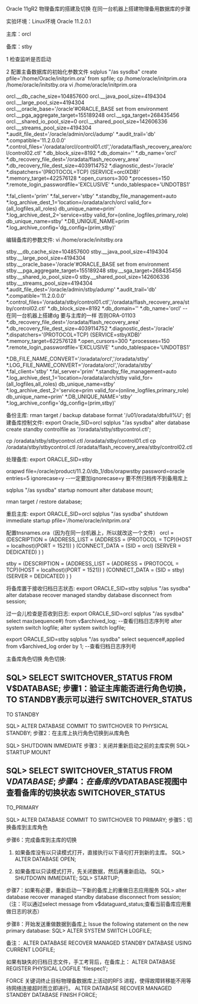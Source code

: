 Oracle 11gR2 物理备库的搭建及切换
在同一台机器上搭建物理备用数据库的步骤

实验环境：Linux环境 Oracle 11.2.0.1

主库：orcl

备库：stby


1 检查监听是否启动

2 配置主备数据库的初始化参数文件
sqlplus "/as sysdba"
create pfile='/home/Oracle/initprim.ora' from spfile;
cp /home/oracle/initprim.ora /home/oracle/initstby.ora
vi /home/oracle/initprim.ora

orcl.__db_cache_size=104857600
orcl.__java_pool_size=4194304
orcl.__large_pool_size=4194304
orcl.__oracle_base='/oracle'#ORACLE_BASE set from environment
orcl.__pga_aggregate_target=155189248
orcl.__sga_target=268435456
orcl.__shared_io_pool_size=0
orcl.__shared_pool_size=142606336
orcl.__streams_pool_size=4194304
*.audit_file_dest='/oracle/admin/orcl/adump'
*.audit_trail='db'
*.compatible='11.2.0.0.0'
*.control_files='/oradata/orcl/control01.ctl','/oradata/flash_recovery_area/orcl/control02.ctl'
*.db_block_size=8192
*.db_domain=''
*.db_name='orcl'
*.db_recovery_file_dest='/oradata/flash_recovery_area'
*.db_recovery_file_dest_size=4039114752
*.diagnostic_dest='/oracle'
*.dispatchers='(PROTOCOL=TCP) (SERVICE=orclXDB)'
*.memory_target=422576128
*.open_cursors=300
*.processes=150
*.remote_login_passwordfile='EXCLUSIVE'
*.undo_tablespace='UNDOTBS1'

 

*.fal_client='prim'
*.fal_server='stby'
*.standby_file_management=auto
*.log_archive_dest_1='location=/oradata/arch/orcl valid_for=(all_logfiles,all_roles) db_unique_name=prim'
*.log_archive_dest_2='service=stby valid_for=(online_logfiles,primary_role) db_unique_name=stby'
*.DB_UNIQUE_NAME=prim
*.log_archive_config='dg_config=(prim,stby)'

 

编辑备库的参数文件:
vi /home/oracle/initstby.ora


stby.__db_cache_size=104857600
stby.__java_pool_size=4194304
stby.__large_pool_size=4194304
stby.__oracle_base='/oracle'#ORACLE_BASE set from environment
stby.__pga_aggregate_target=155189248
stby.__sga_target=268435456
stby.__shared_io_pool_size=0
stby.__shared_pool_size=142606336
stby.__streams_pool_size=4194304
*.audit_file_dest='/oracle/admin/stby/adump'
*.audit_trail='db'
*.compatible='11.2.0.0.0'
*.control_files='/oradata/stby/control01.ctl','/oradata/flash_recovery_area/stby/control02.ctl'
*.db_block_size=8192
*.db_domain=''
*.db_name='orcl'   --在同一台机器上搭建dg 要与主库的一样 否则ORA-01103
*.db_recovery_file_dest='/oradata/flash_recovery_area'
*.db_recovery_file_dest_size=4039114752
*.diagnostic_dest='/oracle'
*.dispatchers='(PROTOCOL=TCP) (SERVICE=stbyXDB)'
*.memory_target=622576128
*.open_cursors=300
*.processes=150
*.remote_login_passwordfile='EXCLUSIVE'
*.undo_tablespace='UNDOTBS1'


*.DB_FILE_NAME_CONVERT='/oradata/orcl','/oradata/stby'
*.LOG_FILE_NAME_CONVERT='/oradata/orcl','/oradata/stby'
*.fal_client='stby'
*.fal_server='prim'
*.standby_file_management=auto
*.log_archive_dest_1='location=/oradata/arch/stby valid_for=(all_logfiles,all_roles) db_unique_name=stby'
*.log_archive_dest_2='service=prim valid_for=(online_logfiles,primary_role) db_unique_name=prim'
*.DB_UNIQUE_NAME='stby'
*.log_archive_config='dg_config=(prim,stby)'

备份主库:
rman target /
backup database format '/u01/oradata/dbfull%U';
创建备库控制文件:
export Oracle_SID=orcl
sqlplus "/as sysdba"
alter database create standby controlfile as '/oradata/stby/stbycontrol.ctl';


cp /oradata/stby/stbycontrol.ctl /oradata/stby/control01.ctl
cp /oradata/stby/stbycontrol.ctl /oradata/flash_recovery_area/stby/control02.ctl

处理备库:
export ORACLE_SID=stby

orapwd file=/oracle/product/11.2.0/db_1/dbs/orapwstby password=oracle entries=5 ignorecase=y  --一定要加ignorecase=y 要不然归档传不到备用库上


sqlplus "/as sysdba"
startup nomount
alter database mount;

rman target /
restore database;

重启主库:
export ORACLE_SID=orcl
sqlplus "/as sysdba"
shutdown immediate
startup pfile='/home/oracle/initprim.ora'


配置tnsnames.ora（因为在同一台机器上，所以就改这一个文件）
orcl =
  (DESCRIPTION =
    (ADDRESS_LIST =
      (ADDRESS = (PROTOCOL = TCP)(HOST = localhost)(PORT = 1521))
    )
    (CONNECT_DATA =
      (SID = orcl)
      (SERVER = DEDICATED)
    )
  )

stby =
  (DESCRIPTION =
    (ADDRESS_LIST =
      (ADDRESS = (PROTOCOL = TCP)(HOST = localhost)(PORT = 1521))
    )
    (CONNECT_DATA =
      (SID = stby)
      (SERVER = DEDICATED)
    )
  )

 

将备库置于接收归档日志状态:
export ORACLE_SID=stby
sqlplus "/as sysdba"
alter database recover managed standby database disconnect from session;

 

过一会儿检查是否收到日志:
export ORACLE_SID=orcl
sqlplus "/as sysdba"
select max(sequence#) from v$archived_log;     --查看归档日志序列号
alter system switch logfile;
alter system switch logfile;

export ORACLE_SID=stby
sqlplus "/as sysdba"
select sequence#,applied from v$archived_log order by 1;    --查看归档日志序列号

主备库角色切换
角色切换:

SQL> SELECT SWITCHOVER_STATUS FROM V$DATABASE;			步骤1：验证主库能否进行角色切换，TO STANDBY表示可以进行
SWITCHOVER_STATUS
-----------------
TO STANDBY

 

SQL> ALTER DATABASE COMMIT TO SWITCHOVER TO PHYSICAL STANDBY;	步骤2：在主库上执行角色切换到从库角色


SQL> SHUTDOWN IMMEDIATE						步骤3：关闭并重新启动之前的主库实例
SQL> STARTUP MOUNT

 

SQL> SELECT SWITCHOVER_STATUS FROM V$DATABASE;			步骤4：在备库的V$DATABASE视图中查看备库的切换状态
SWITCHOVER_STATUS
-----------------
TO_PRIMARY

 

SQL> ALTER DATABASE COMMIT TO SWITCHOVER TO PRIMARY;		步骤5：切换备库到主库角色

 

步骤6：完成备库到主库的切换
1. 如果备库没有以只读模式打开，直接执行以下语句打开到新的主库。
SQL> ALTER DATABASE OPEN;

2. 如果备库以只读模式打开，先关闭数据，然后再重新启动。
SQL> SHUTDOWN IMMEDIATE;
SQL> STARTUP;

 

步骤7：如果有必要，重新启动一下新的备库上的重做日志应用服务
SQL> alter database recover managed standby database disconnect from session;
（注：可以通过select message from v$dataguard_status;查看当前备库应用重做日志的状态）


步骤8：开始发送重做数据到备库上
Issue the following statement on the new primary database:
SQL> ALTER SYSTEM SWITCH LOGFILE;


备注：
ALTER DATABASE RECOVER MANAGED STANDBY DATABASE USING CURRENT LOGFILE;

如果有缺失的归档日志文件，手工考背后，在备库上：
ALTER DATABASE REGISTER PHYSICAL LOGFILE 'filespec1';

FORCE 关键词终止目标物理备数据库上活动的RFS 进程，使得故障转移能不用等待网络连接超时而立即进行。
ALTER DATABASE RECOVER MANAGED STANDBY DATABASE FINISH FORCE;
